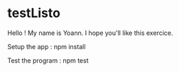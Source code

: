 # testListo

Hello !
My name is Yoann. I hope you'll like this exercice.

Setup the app :
npm install

Test the program :
npm test
